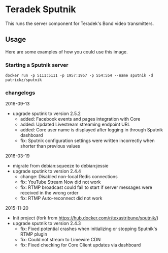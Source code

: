 Teradek Sputnik
===============
This runs the server component for Teradek's Bond video transmitters.

Usage
-----
Here are some examples of how you could use this image.

### Starting a Sputnik server
	docker run -p 5111:5111 -p 1957:1957 -p 554:554 --name sputnik -d patrickz/sputnik


### changelogs
2016-09-13
 - upgrade sputink to version 2.5.2
   - added: Facebook events and pages integration with Core
   - added: Updated Livestream streaming endpoint URL
   - added: Core user name is displayed after logging in through Sputnik dashboard
   - fix: Sputnik configuration settings were written incorrectly when shorter than previous values


2016-03-19
 - migrate from debian:squeeze to debian:jessie
 - upgrade sputink to version 2.4.4
   - change: Disabled non-local Redis connections
   - fix: YouTube Stream Now did not work
   - fix: RTMP broadcast could fail to start if server messages were received in the wrong order
   - fix: RTMP Auto-reconnect did not work


2015-11-20
 - Init project (fork from https://hub.docker.com/r/texastribune/sputnik/)
 - upgrade sputnik to version 2.4.3
   - fix: Fixed potential crashes when initializing or stopping Sputnik's RTMP plugin
   - fix: Could not stream to Limewire CDN
   - fix: Fixed checking for Core Client updates via dashboard

